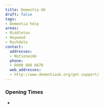 ```yaml
---
title: Dementia UK
draft: false
tags:
- Dementia help
areas:
- Middleton
- Heywood
- Rochdale
contact:
  addresses:
  - Nationwide
  phone:
  - 0800 888 6678
  web_addresses:
  - http://www.dementiauk.org/get-support/
---
```


### Opening Times
* 